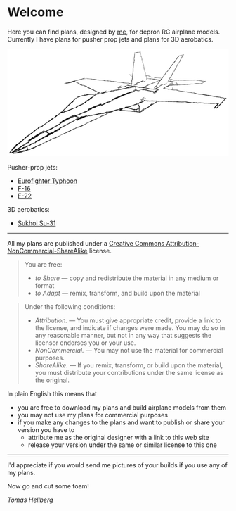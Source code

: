 # Welcome

Here you can find plans, designed by [me](https://tomhe.net), for depron RC airplane models. Currently I have plans for pusher prop jets and plans for 3D aerobatics.

![F/A-18 sketch](fa-18-sketch.png)

Pusher-prop jets:
* [Eurofighter Typhoon](./eurofighter/)
* [F-16](./f-16/)
* [F-22](./f-22/)

3D aerobatics:
* [Sukhoi Su-31](./su-31/)

* * *

All my plans are published under a [Creative Commons Attribution-NonCommercial-ShareAlike](https://creativecommons.org/licenses/by-nc-sa/4.0/) license.

> You are free:
> - _to Share_ — copy and redistribute the material in any medium or format
> - _to Adapt_ — remix, transform, and build upon the material

> Under the following conditions:
> - _Attribution._ — You must give appropriate credit, provide a link to the license, and indicate if changes were made. You may do so in any reasonable manner, but not in any way that suggests the licensor endorses you or your use.
> - _NonCommercial._ — You may not use the material for commercial purposes.
> - _ShareAlike._ — If you remix, transform, or build upon the material, you must distribute your contributions under the same license as the original.

In plain English this means that
- you are free to download my plans and build airplane models from them
- you may not use my plans for commercial purposes
- if you make any changes to the plans and want to publish or share your version you have to
  - attribute me as the original designer with a link to this web site
  - release your version under the same or similar license to this one

* * *

I'd appreciate if you would send me pictures of your builds if you use any of my plans.

Now go and cut some foam!

*Tomas Hellberg*
